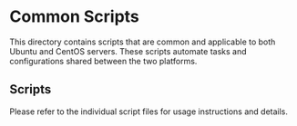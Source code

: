 # Common Scripts

This directory contains scripts that are common and applicable to both Ubuntu and CentOS servers. These scripts automate tasks and configurations shared between the two platforms.

## Scripts

Please refer to the individual script files for usage instructions and details.

